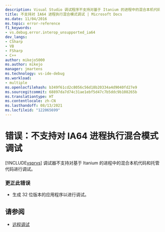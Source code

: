 ```yaml
---
description: Visual Studio 调试程序不支持对基于 Itanium 的进程中的混合本机代码和托管代码进行调试。
title: 不支持对 IA64 进程执行混合模式调试 | Microsoft Docs
ms.date: 11/04/2016
ms.topic: error-reference
f1_keywords:
- vs.debug.error.interop_unsupported_ia64
dev_langs:
- CSharp
- VB
- FSharp
- C++
author: mikejo5000
ms.author: mikejo
manager: jmartens
ms.technology: vs-ide-debug
ms.workload:
- multiple
ms.openlocfilehash: b349f61cd2c8056c56d18b20334a4d9040fd27e9
ms.sourcegitcommit: 68897da7d74c31ae1ebf5d47c7b5ddc9b108265b
ms.translationtype: HT
ms.contentlocale: zh-CN
ms.lasthandoff: 08/13/2021
ms.locfileid: "122065699"
---
```

# <a name="error-mixed-mode-debugging-for-ia64-processes-is-unsupported"></a>错误：不支持对 IA64 进程执行混合模式调试
[!INCLUDE[vsprvs](../code-quality/includes/vsprvs_md.md)] 调试器不支持对基于 Itanium 的进程中的混合本机代码和托管代码进行调试。

### <a name="to-correct-this-error"></a>更正此错误

- 生成 32 位版本的应用程序以进行调试。

## <a name="see-also"></a>请参阅
- [远程调试](../debugger/remote-debugging.md)
